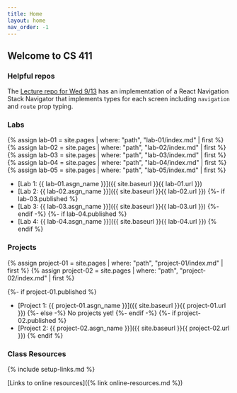 ```yaml
---
title: Home
layout: home
nav_order: -1
---
```


## Welcome to CS 411

### Helpful repos

The [Lecture repo for Wed 9/13](https://github.com/bsu-cs-jb/lecture-09-13-wed)
has an implementation of a React Navigation Stack Navigator that implements
types for each screen including `navigation` and `route` prop typing.

### Labs

{% assign lab-01 = site.pages | where: "path", "lab-01/index.md" | first %}
{% assign lab-02 = site.pages | where: "path", "lab-02/index.md" | first %}
{% assign lab-03 = site.pages | where: "path", "lab-03/index.md" | first %}
{% assign lab-04 = site.pages | where: "path", "lab-04/index.md" | first %}
{% assign lab-05 = site.pages | where: "path", "lab-05/index.md" | first %}

- [Lab 1: {{ lab-01.asgn_name }}]({{ site.baseurl }}{{ lab-01.url }})
- [Lab 2: {{ lab-02.asgn_name }}]({{ site.baseurl }}{{ lab-02.url }})
{%- if lab-03.published %}
- [Lab 3: {{ lab-03.asgn_name }}]({{ site.baseurl }}{{ lab-03.url }})
{%- endif -%}
{%- if lab-04.published %}
- [Lab 4: {{ lab-04.asgn_name }}]({{ site.baseurl }}{{ lab-04.url }})
{% endif %}

### Projects

{% assign project-01 = site.pages | where: "path", "project-01/index.md" | first %}
{% assign project-02 = site.pages | where: "path", "project-02/index.md" | first %}

{%- if project-01.published %}
- [Project 1: {{ project-01.asgn_name }}]({{ site.baseurl }}{{ project-01.url }})
{%- else -%}
No projects yet!
{%- endif -%}
{%- if project-02.published %}
- [Project 2: {{ project-02.asgn_name }}]({{ site.baseurl }}{{ project-02.url }})
{% endif %}

### Class Resources

{% include setup-links.md %}

[Links to online resources]({% link online-resources.md %})

